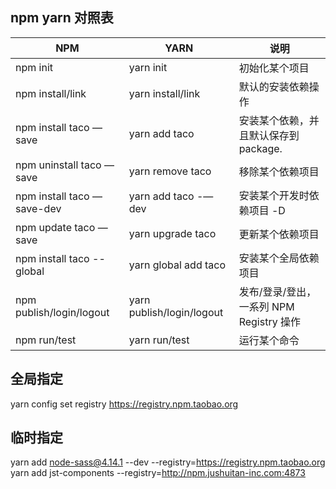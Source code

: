 ## npm yarn 对照表

| NPM                        | YARN                      | 说明                                     |
| -------------------------- | ------------------------- | ---------------------------------------- |
| npm init                   | yarn init                 | 初始化某个项目                           |
| npm install/link           | yarn install/link         | 默认的安装依赖操作                       |
| npm install taco —save     | yarn add taco             | 安装某个依赖，并且默认保存到 package.    |
| npm uninstall taco —save   | yarn remove taco          | 移除某个依赖项目                         |
| npm install taco —save-dev | yarn add taco -—dev       | 安装某个开发时依赖项目 -D                |
| npm update taco —save      | yarn upgrade taco         | 更新某个依赖项目                         |
| npm install taco --global  | yarn global add taco      | 安装某个全局依赖项目                     |
| npm publish/login/logout   | yarn publish/login/logout | 发布/登录/登出，一系列 NPM Registry 操作 |
| npm run/test               | yarn run/test             | 运行某个命令                             |

## 全局指定

yarn config set registry https://registry.npm.taobao.org

## 临时指定

yarn add node-sass@4.14.1 --dev --registry=https://registry.npm.taobao.org
yarn add jst-components --registry=http://npm.jushuitan-inc.com:4873
